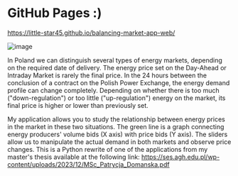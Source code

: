 # GitHub Pages :)
https://little-star45.github.io/balancing-market-app-web/

![image](https://github.com/user-attachments/assets/9ebcda0b-2876-4c75-8e0c-817242d91ab1)

In Poland we can distinguish several types of energy markets, depending on the required date of delivery. The energy price set on the Day-Ahead or Intraday Market is rarely the final price. In the 24 hours between the conclusion of a contract on the Polish Power Exchange, the energy demand profile can change completely. Depending on whether there is too much ("down-regulation") or too
little ("up-regulation") energy on the market, its final price is higher or lower than previously set.

My application allows you to study the relationship between energy prices in the market in these two situations. The green line is a graph connecting energy producers' volume bids (X axis) with price bids (Y axis). The sliders allow us to manipulate the actual demand in both markets and observe price changes. This is a Python rewrite of one of the applications from my master's thesis available at the following link: https://ses.agh.edu.pl/wp-content/uploads/2023/12/MSc_Patrycja_Domanska.pdf
